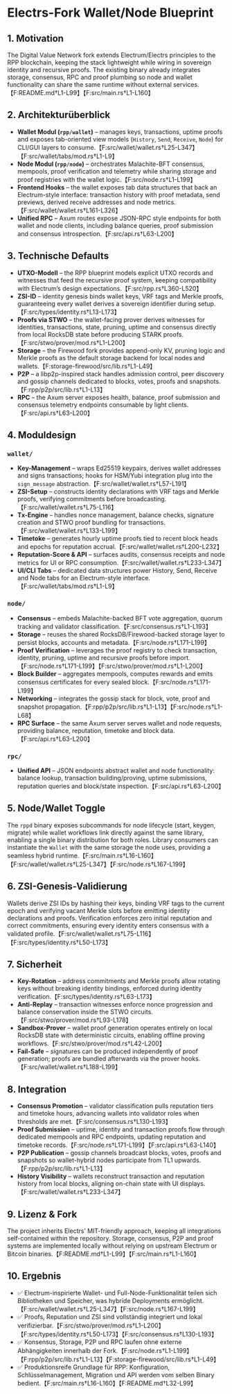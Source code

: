 # Electrs-Fork Wallet/Node Blueprint

## 1. Motivation

The Digital Value Network fork extends Electrum/Electrs principles to the RPP blockchain, keeping the stack lightweight while wiring in sovereign identity and recursive proofs. The existing binary already integrates storage, consensus, RPC and proof plumbing so node and wallet functionality can share the same runtime without external services.【F:README.md†L1-L99】【F:src/main.rs†L1-L160】

## 2. Architekturüberblick

* **Wallet Modul (`rpp/wallet`)** – manages keys, transactions, uptime proofs and exposes tab-oriented view models (`History`, `Send`, `Receive`, `Node`) for CLI/GUI layers to consume.【F:src/wallet/wallet.rs†L25-L347】【F:src/wallet/tabs/mod.rs†L1-L9】
* **Node Modul (`rpp/node`)** – orchestrates Malachite-BFT consensus, mempools, proof verification and telemetry while sharing storage and proof registries with the wallet logic.【F:src/node.rs†L1-L199】
* **Frontend Hooks** – the wallet exposes tab data structures that back an Electrum-style interface: transaction history with proof metadata, send previews, derived receive addresses and node metrics.【F:src/wallet/wallet.rs†L161-L326】
* **Unified RPC** – Axum routes expose JSON-RPC style endpoints for both wallet and node clients, including balance queries, proof submission and consensus introspection.【F:src/api.rs†L63-L200】

## 3. Technische Defaults

* **UTXO-Modell** – the RPP blueprint models explicit UTXO records and witnesses that feed the recursive proof system, keeping compatibility with Electrum’s design expectations.【F:src/rpp.rs†L360-L520】
* **ZSI-ID** – identity genesis binds wallet keys, VRF tags and Merkle proofs, guaranteeing every wallet derives a sovereign identifier during setup.【F:src/types/identity.rs†L13-L173】
* **Proofs via STWO** – the wallet-facing prover derives witnesses for identities, transactions, state, pruning, uptime and consensus directly from local RocksDB state before producing STARK proofs.【F:src/stwo/prover/mod.rs†L1-L200】
* **Storage** – the Firewood fork provides append-only KV, pruning logic and Merkle proofs as the default storage backend for local nodes and wallets.【F:storage-firewood/src/lib.rs†L1-L49】
* **P2P** – a libp2p-inspired stack handles admission control, peer discovery and gossip channels dedicated to blocks, votes, proofs and snapshots.【F:rpp/p2p/src/lib.rs†L1-L13】
* **RPC** – the Axum server exposes health, balance, proof submission and consensus telemetry endpoints consumable by light clients.【F:src/api.rs†L63-L200】

## 4. Moduldesign

### `wallet/`

* **Key-Management** – wraps Ed25519 keypairs, derives wallet addresses and signs transactions; hooks for HSM/Yubi integration plug into the `sign_message` abstraction.【F:src/wallet/wallet.rs†L57-L191】
* **ZSI-Setup** – constructs identity declarations with VRF tags and Merkle proofs, verifying commitments before broadcasting.【F:src/wallet/wallet.rs†L75-L116】
* **Tx-Engine** – handles nonce management, balance checks, signature creation and STWO proof bundling for transactions.【F:src/wallet/wallet.rs†L133-L199】
* **Timetoke** – generates hourly uptime proofs tied to recent block heads and epochs for reputation accrual.【F:src/wallet/wallet.rs†L200-L232】
* **Reputation-Score & API** – surfaces audits, consensus receipts and node metrics for UI or RPC consumption.【F:src/wallet/wallet.rs†L233-L347】
* **UI/CLI Tabs** – dedicated data structures power History, Send, Receive and Node tabs for an Electrum-style interface.【F:src/wallet/tabs/mod.rs†L1-L9】

### `node/`

* **Consensus** – embeds Malachite-backed BFT vote aggregation, quorum tracking and validator classification.【F:src/consensus.rs†L1-L193】
* **Storage** – reuses the shared RocksDB/Firewood-backed storage layer to persist blocks, accounts and metadata.【F:src/node.rs†L171-L199】
* **Proof Verification** – leverages the proof registry to check transaction, identity, pruning, uptime and recursive proofs before import.【F:src/node.rs†L171-L199】【F:src/stwo/prover/mod.rs†L1-L200】
* **Block Builder** – aggregates mempools, computes rewards and emits consensus certificates for every sealed block.【F:src/node.rs†L171-L199】
* **Networking** – integrates the gossip stack for block, vote, proof and snapshot propagation.【F:rpp/p2p/src/lib.rs†L1-L13】【F:src/node.rs†L1-L68】
* **RPC Surface** – the same Axum server serves wallet and node requests, providing balance, reputation, timetoke and block data.【F:src/api.rs†L63-L200】

### `rpc/`

* **Unified API** – JSON endpoints abstract wallet and node functionality: balance lookup, transaction building/proving, uptime submissions, reputation queries and block/state inspection.【F:src/api.rs†L63-L200】

## 5. Node/Wallet Toggle

The `rppd` binary exposes subcommands for node lifecycle (start, keygen, migrate) while wallet workflows link directly against the same library, enabling a single binary distribution for both roles. Library consumers can instantiate the `Wallet` with the same storage the node uses, providing a seamless hybrid runtime.【F:src/main.rs†L16-L160】【F:src/wallet/wallet.rs†L25-L347】【F:src/node.rs†L167-L199】

## 6. ZSI-Genesis-Validierung

Wallets derive ZSI IDs by hashing their keys, binding VRF tags to the current epoch and verifying vacant Merkle slots before emitting identity declarations and proofs. Verification enforces zero initial reputation and correct commitments, ensuring every identity enters consensus with a validated profile.【F:src/wallet/wallet.rs†L75-L116】【F:src/types/identity.rs†L50-L173】

## 7. Sicherheit

* **Key-Rotation** – address commitments and Merkle proofs allow rotating keys without breaking identity bindings, enforced during identity verification.【F:src/types/identity.rs†L63-L173】
* **Anti-Replay** – transaction witnesses enforce nonce progression and balance conservation inside the STWO circuits.【F:src/stwo/prover/mod.rs†L93-L178】
* **Sandbox-Prover** – wallet proof generation operates entirely on local RocksDB state with deterministic circuits, enabling offline proving workflows.【F:src/stwo/prover/mod.rs†L42-L200】
* **Fail-Safe** – signatures can be produced independently of proof generation; proofs are bundled afterwards via the prover hooks.【F:src/wallet/wallet.rs†L188-L199】

## 8. Integration

* **Consensus Promotion** – validator classification pulls reputation tiers and timetoke hours, advancing wallets into validator roles when thresholds are met.【F:src/consensus.rs†L130-L193】
* **Proof Submission** – uptime, identity and transaction proofs flow through dedicated mempools and RPC endpoints, updating reputation and timetoke records.【F:src/node.rs†L171-L199】【F:src/api.rs†L63-L140】
* **P2P Publication** – gossip channels broadcast blocks, votes, proofs and snapshots so wallet-hybrid nodes participate from TL1 upwards.【F:rpp/p2p/src/lib.rs†L1-L13】
* **History Visibility** – wallets reconstruct transaction and reputation history from local blocks, aligning on-chain state with UI displays.【F:src/wallet/wallet.rs†L233-L347】

## 9. Lizenz & Fork

The project inherits Electrs’ MIT-friendly approach, keeping all integrations self-contained within the repository. Storage, consensus, P2P and proof systems are implemented locally without relying on upstream Electrum or Bitcoin binaries.【F:README.md†L1-L99】【F:src/main.rs†L1-L160】

## 10. Ergebnis

* ✅ Electrum-inspirierte Wallet- und Full-Node-Funktionalität teilen sich Bibliotheken und Speicher, was hybride Deployments ermöglicht.【F:src/wallet/wallet.rs†L25-L347】【F:src/node.rs†L167-L199】
* ✅ Proofs, Reputation und ZSI sind vollständig integriert und lokal verifizierbar.【F:src/stwo/prover/mod.rs†L1-L200】【F:src/types/identity.rs†L50-L173】【F:src/consensus.rs†L130-L193】
* ✅ Konsensus, Storage, P2P und RPC laufen ohne externe Abhängigkeiten innerhalb der Fork.【F:src/node.rs†L1-L199】【F:rpp/p2p/src/lib.rs†L1-L13】【F:storage-firewood/src/lib.rs†L1-L49】
* ✅ Produktionsreife Grundlage für RPP: Konfiguration, Schlüsselmanagement, Migration und API werden vom selben Binary bedient.【F:src/main.rs†L16-L160】【F:README.md†L32-L99】
